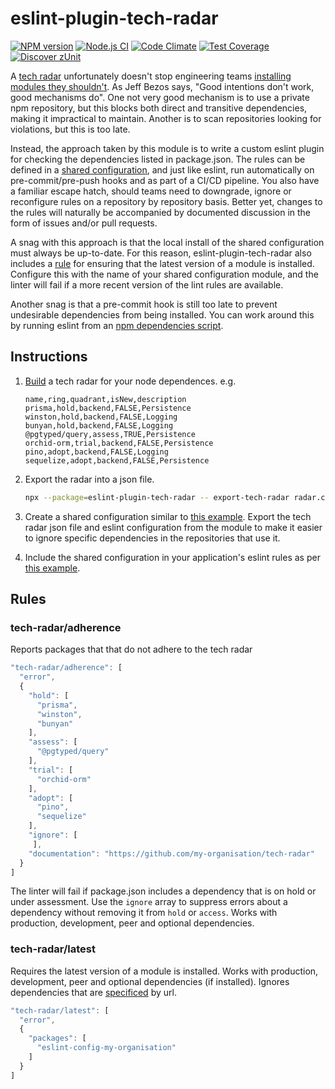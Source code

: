 # eslint-plugin-tech-radar

[![NPM version](https://img.shields.io/npm/v/eslint-plugin-tech-radar.svg?style=flat-square)](https://www.npmjs.com/package/eslint-plugin-tech-radar)
[![Node.js CI](https://github.com/acuminous/eslint-plugin-tech-radar/workflows/Node.js%20CI/badge.svg)](https://github.com/acuminous/eslint-plugin-tech-radar/actions?query=workflow%3A%22Node.js+CI%22)
[![Code Climate](https://codeclimate.com/github/acuminous/eslint-plugin-tech-radar/badges/gpa.svg)](https://codeclimate.com/github/acuminous/eslint-plugin-tech-radar)
[![Test Coverage](https://codeclimate.com/github/acuminous/eslint-plugin-tech-radar/badges/coverage.svg)](https://codeclimate.com/github/acuminous/eslint-plugin-tech-radar/coverage)
[![Discover zUnit](https://img.shields.io/badge/Discover-zUnit-brightgreen)](https://www.npmjs.com/package/zunit)

A [tech radar](https://github.com/thoughtworks/build-your-own-radar) unfortunately doesn't stop engineering teams [installing modules they shouldn't](https://www.stephen-cresswell.com/2024/04/17/prisma-and-the-naivety-of-crowds.html). As Jeff Bezos says, "Good intentions don't work, good mechanisms do". One not very good mechanism is to use a private npm repository, but this blocks both direct and transitive dependencies, making it impractical to maintain. Another is to scan repositories looking for violations, but this is too late.

Instead, the approach taken by this module is to write a custom eslint plugin for checking the dependencies listed in package.json. The rules can be defined in a [shared configuration](https://eslint.org/docs/latest/extend/shareable-configs), and just like eslint, run automatically on pre-commit/pre-push hooks and as part of a CI/CD pipeline. You also have a familiar escape hatch, should teams need to downgrade, ignore or reconfigure rules on a repository by repository basis. Better yet, changes to the rules will naturally be accompanied by documented discussion in the form of issues and/or pull requests.

A snag with this approach is that the local install of the shared configuration must always be up-to-date. For this reason, eslint-plugin-tech-radar also includes a [rule](#tech-radarlatest) for ensuring that the latest version of a module is installed. Configure this with the name of your shared configuration module, and the linter will fail if a more recent version of the lint rules are available. 

Another snag is that a pre-commit hook is still too late to prevent undesirable dependencies from being installed. You can work around this by running eslint from an [npm dependencies script](https://github.com/acuminous/eslint-plugin-tech-radar/blob/main/examples/application/package.json#L13).


## Instructions

1. [Build](https://github.com/thoughtworks/build-your-own-radar) a tech radar for your node dependences. e.g.
   ```csv
   name,ring,quadrant,isNew,description
   prisma,hold,backend,FALSE,Persistence
   winston,hold,backend,FALSE,Logging
   bunyan,hold,backend,FALSE,Logging
   @pgtyped/query,assess,TRUE,Persistence
   orchid-orm,trial,backend,FALSE,Persistence
   pino,adopt,backend,FALSE,Logging
   sequelize,adopt,backend,FALSE,Persistence
   ```
1. Export the radar into a json file. 
   ```bash
   npx --package=eslint-plugin-tech-radar -- export-tech-radar radar.csv https://github.com/acuminous/tech-radar > radar.json
   ```
1. Create a shared configuration similar to [this example](https://github.com/acuminous/eslint-plugin-tech-radar/tree/main/examples/eslint-config-acuminous-shared). Export the tech radar json file and eslint configuration from the module to make it easier to ignore specific dependencies in the repositories that use it.

1. Include the shared configuration in your application's eslint rules as per [this example](https://github.com/acuminous/eslint-plugin-tech-radar/tree/main/examples/application).

## Rules

### tech-radar/adherence

Reports packages that that do not adhere to the tech radar

```js
"tech-radar/adherence": [
  "error",
  {
    "hold": [
      "prisma",
      "winston",
      "bunyan"
    ],
    "assess": [
      "@pgtyped/query"
    ],
    "trial": [
      "orchid-orm"
    ],
    "adopt": [
      "pino",
      "sequelize"
    ],
    "ignore": [
     ],
    "documentation": "https://github.com/my-organisation/tech-radar"
  }
]
``` 

The linter will fail if package.json includes a dependency that is on hold or under assessment. Use the `ignore` array to suppress errors about a dependency without removing it from `hold` or `access`. Works with production, development, peer and optional dependencies.

### tech-radar/latest

Requires the latest version of a module is installed. Works with production, development, peer and optional dependencies (if installed). Ignores dependencies that are [specificed](https://docs.npmjs.com/cli/v10/configuring-npm/package-json#urls-as-dependencies) by url.

```js
"tech-radar/latest": [
  "error",
  {
    "packages": [
      "eslint-config-my-organisation"
    ]
  }
]
```


